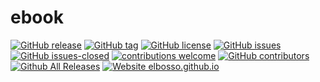 # ebook

<!---
[![start with why](https://img.shields.io/badge/start%20with-why%3F-brightgreen.svg?style=flat)](http://www.ted.com/talks/simon_sinek_how_great_leaders_inspire_action)
--->
[![GitHub release](https://img.shields.io/github/release/elbosso/ebook/all.svg?maxAge=1)](https://GitHub.com/elbosso/ebook/releases/)
[![GitHub tag](https://img.shields.io/github/tag/elbosso/ebook.svg)](https://GitHub.com/elbosso/ebook/tags/)
[![GitHub license](https://img.shields.io/github/license/elbosso/ebook.svg)](https://github.com/elbosso/ebook/blob/master/LICENSE)
[![GitHub issues](https://img.shields.io/github/issues/elbosso/ebook.svg)](https://GitHub.com/elbosso/ebook/issues/)
[![GitHub issues-closed](https://img.shields.io/github/issues-closed/elbosso/ebook.svg)](https://GitHub.com/elbosso/ebook/issues?q=is%3Aissue+is%3Aclosed)
[![contributions welcome](https://img.shields.io/badge/contributions-welcome-brightgreen.svg?style=flat)](https://github.com/elbosso/ebook/issues)
[![GitHub contributors](https://img.shields.io/github/contributors/elbosso/ebook.svg)](https://GitHub.com/elbosso/ebook/graphs/contributors/)
[![Github All Releases](https://img.shields.io/github/downloads/elbosso/ebook/total.svg)](https://github.com/elbosso/ebook)
[![Website elbosso.github.io](https://img.shields.io/website-up-down-green-red/https/elbosso.github.io.svg)](https://elbosso.github.io/)


